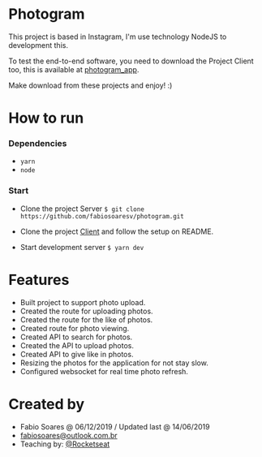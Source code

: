 # Photogram
This project is based in Instagram, I'm use technology NodeJS to development this.

To test the end-to-end software, you need to download the Project Client too, this is available at [photogram_app](http://github.com/fabiosoaresv/photogram_app).

Make download from these projects and enjoy! :)

# How to run
### Dependencies
- `yarn`
- `node`

### Start
- Clone the project Server
`$ git clone https://github.com/fabiosoaresv/photogram.git`

- Clone the project [Client](http://github.com/fabiosoaresv/photogram_app) and follow the setup on README.

- Start development server
`$ yarn dev`

# Features
* Built project to support photo upload.
* Created the route for uploading photos.
* Created the route for the like of photos.
* Created route for photo viewing.
* Created API to search for photos.
* Created the API to upload photos.
* Created API to give like in photos.
* Resizing the photos for the application for not stay slow.
* Configured websocket for real time photo refresh.

# Created by
* Fabio Soares @ 06/12/2019 / Updated last @ 14/06/2019
* fabiosoares@outlook.com.br
* Teaching by: [@Rocketseat](https://github.com/Rocketseat)
